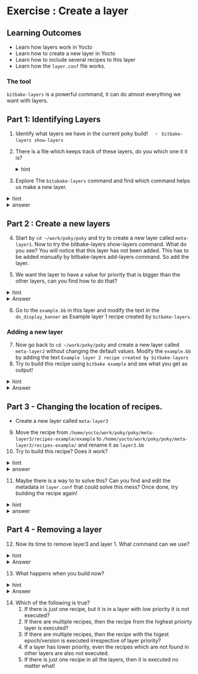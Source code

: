  # Exercise : Create a layer

## Learning Outcomes

* Learn how layers work in Yocto 
* Learn how to create a new layer in Yocto 
* Learn how to include several recipes to this layer
* Learn how the `layer.conf` file works.
### The tool
`bitbake-layers` is a powerful command, it can do almost everything we want with layers.

## Part 1: Identifying Layers

1. Identify what layers we have in the current poky build!
    - ` bitbake-layers show-layers`
      
2. There is a file which keeps track of these layers, do you which one it it is?
    <details>
    <summary>hint</summary>
    `bblayers.conf`
    </details>

3. Explore The `bitabake-layers` command and find which command helps us make a new layer.
<details>
<summary>hint</summary>
The help documentation gives us an hint
</details>

<details>
<summary>answer</summary>
	`bitbake-layers create-layer` is used to create a new layer
</details>


## Part 2 : Create a new layers

4. Start by `cd ~/work/poky/poky` and try to create a new layer called `meta-layer1`.
    Now to try the bitbake-layers show-layers command. What do you see? 
    You will notice that this layer has not been added. This has to be added manually by bitbake-layers add-layers command. So add the layer.
    
5. We want the layer to have a value for priority that is bigger than the other layers, can you find how to do that?

<details>
<summary>hint</summary>
There is a file inside this layer which can be used to set the priority!
</details>

<details>
<summary>Answer</summary>
- look for the file `layer.conf` inside the `conf` folder.
- Here we can set the priority using `BBFILE_PRIORITY_meta-layer1 = "100"`
</details>

6. Go to the `example.bb` in this layer and modify the text in the `do_display_banner` as  Example layer 1 recipe created by `bitbake-layers`.

### Adding a new layer

7. Now go back to `cd ~/work/poky/poky` and create a new layer called `meta-layer2` without changing the default values.  Modify the `example.bb` by adding the text `Example layer 2 recipe created by bitbake-layers`   
8. Try to build this recipe using `bitbake example` and see what you get as output!


<details>
<summary>hint</summary>
How does priority affect a layer?
</details>

<details>
<summary>Answer</summary>
- The layer with highest prio is executed, so our recipe in layer1 with priority 100 is executed instead of the newly created layer.
</details>


##  Part 3 - Changing the location of recipes.
* Create a new layer called `meta-layer3`
9. Move the recipe from `/home/yocto/work/poky/poky/meta-layer3/recipes-example/example`  to `/home/yocto/work/poky/poky/meta-layer3/recipes-example/` and rename it as `layer3.bb`
10. Try to build this recipe? Does it work?
<details>
<summary>hint</summary>
Is it in our path?
</details>

<details>
<summary>answer</summary>
	It wouldn't work as the location is not our BBFILE path!
</details>
  
11.   Maybe there is a way to to solve this? Can you find and edit the metadata in `layer.conf` that could solve this mess? Once done, try building the recipe again!
<details>
<summary>hint</summary>
we are dealing with files right?
</details>

<details>
<summary>answer</summary>
	 Remove the one extra /* in the bbfiles this would make it possible to soearch the recipe in our folder.
	 
	`BBFILES += "${LAYERDIR}/recipes-*/*.bb \
            ${LAYERDIR}/recipes-*/*.bbappend"`

</details>

## Part 4 - Removing a layer
12.  Now its time to remove layer3 and layer 1. What command can we use?
<details>
<summary>hint</summary>
its also a bitbake-layers command
</details>
   <details>
	<summary>Answer</summary>
	`bitbake-layers remove-layer meta-layer1`
	`bitbake-layers remove-layer meta-layer3`
</details>

13. What happens when you build now?
<details>
<summary>hint</summary>
Where can i find example.bb?
</details>
   <details>
	<summary>Answer</summary>
	Example.bb is only found in layer2 so it is executed!
</details>

14. Which of the following is true?
    1. If there is just one recipe, but it is in a layer with low priority it is not executed?
    2. If there are multiple recipes, then the recipe from the highest prioirty layer is executed?
    3. If there are multiple recipes, then the recipe with the higest epoch/version is executed irrespective of layer priority?
    4. If a layer has lower priority, even the recipes which are not found in other layers are also not executed.
    5. If there is just one recipe in all the layers, then it is executed no matter what!